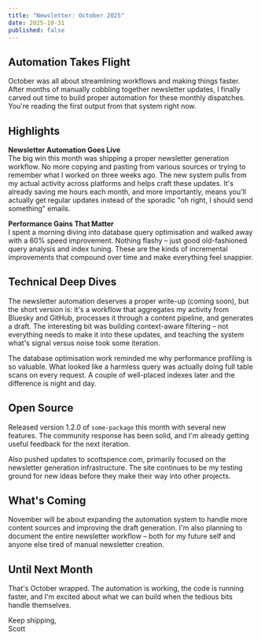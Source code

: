 ```yaml
---
title: "Newsletter: October 2025"
date: 2025-10-31
published: false
---
```


## Automation Takes Flight

October was all about streamlining workflows and making things faster. After months of manually cobbling together newsletter updates, I finally carved out time to build proper automation for these monthly dispatches. You're reading the first output from that system right now.

## Highlights

**Newsletter Automation Goes Live**  
The big win this month was shipping a proper newsletter generation workflow. No more copying and pasting from various sources or trying to remember what I worked on three weeks ago. The new system pulls from my actual activity across platforms and helps craft these updates. It's already saving me hours each month, and more importantly, means you'll actually get regular updates instead of the sporadic "oh right, I should send something" emails.

**Performance Gains That Matter**  
I spent a morning diving into database query optimisation and walked away with a 60% speed improvement. Nothing flashy – just good old-fashioned query analysis and index tuning. These are the kinds of incremental improvements that compound over time and make everything feel snappier.

## Technical Deep Dives

The newsletter automation deserves a proper write-up (coming soon), but the short version is: it's a workflow that aggregates my activity from Bluesky and GitHub, processes it through a content pipeline, and generates a draft. The interesting bit was building context-aware filtering – not everything needs to make it into these updates, and teaching the system what's signal versus noise took some iteration.

The database optimisation work reminded me why performance profiling is so valuable. What looked like a harmless query was actually doing full table scans on every request. A couple of well-placed indexes later and the difference is night and day.

## Open Source

Released version 1.2.0 of `some-package` this month with several new features. The community response has been solid, and I'm already getting useful feedback for the next iteration.

Also pushed updates to scottspence.com, primarily focused on the newsletter generation infrastructure. The site continues to be my testing ground for new ideas before they make their way into other projects.

## What's Coming

November will be about expanding the automation system to handle more content sources and improving the draft generation. I'm also planning to document the entire newsletter workflow – both for my future self and anyone else tired of manual newsletter creation.

## Until Next Month

That's October wrapped. The automation is working, the code is running faster, and I'm excited about what we can build when the tedious bits handle themselves.

Keep shipping,  
Scott